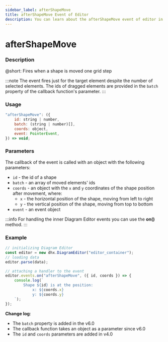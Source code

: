 ```yaml
---
sidebar_label: afterShapeMove
title: afterShapeMove Event of Editor
description: You can learn about the afterShapeMove event of editor in the documentation of the DHTMLX JavaScript Diagram library. Browse developer guides and API reference, try out code examples and live demos, and download a free 30-day evaluation version of DHTMLX Diagram.
---
```


# afterShapeMove

### Description

@short: Fires when a shape is moved one grid step

:::note
The event fires just for the target element despite the number of selected elements. The ids of dragged elements are provided in the `batch` property of the callback function's parameter.
:::

### Usage

~~~jsx
"afterShapeMove": ({
    id: string | number, 
    batch: (string | number)[],
    coords: object,
    event: PointerEvent,
}) => void;
~~~

### Parameters

The callback of the event is called with an object with the following parameters:

  - `id` - the id of a shape
  - `batch` - an array of moved elements' ids
  - `coords` - an object with the `x` and `y` coordinates of the shape position after movement, where:
    - `x` - the horizontal position of the shape, moving from left to right
    - `y` - the vertical position of the shape, moving from top to bottom
  - `event` - an event object

:::info
For handling the inner Diagram Editor events you can use the **on()** method.
:::

### Example

~~~jsx {6-13}
// initializing Diagram Editor
const editor = new dhx.DiagramEditor("editor_container");
// loading data
editor.parse(data);

// attaching a handler to the event
editor.events.on("afterShapeMove", ({ id, coords }) => {
    console.log(`
        Shape ${id} is at the position:
            x: ${coords.x} 
            y: ${coords.y}
    `);
});
~~~

**Change log**: 
- The `batch` property is added in the v6.0
- The callback function takes an object as a parameter since v6.0
- The `id` and `coords` parameters are added in v4.0
